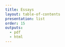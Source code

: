 ```yaml
---
title: Essays
layout: table-of-contents
presentation: list
order: 15
outputs:
  - pdf
  - html
---
```


